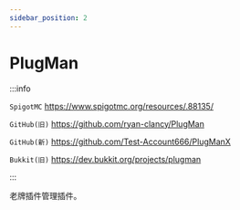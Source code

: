 ```yaml
---
sidebar_position: 2
---
```


# PlugMan

:::info

`SpigotMC` https://www.spigotmc.org/resources/.88135/

`GitHub(旧)` https://github.com/ryan-clancy/PlugMan

`GitHub(新)` https://github.com/Test-Account666/PlugManX

`Bukkit(旧)` https://dev.bukkit.org/projects/plugman

:::

老牌插件管理插件。